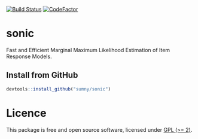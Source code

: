 [![Build Status](https://www.travis-ci.com/sumny/sonic.svg?token=aR8zGhmfNRJh5mrMLsKN&branch=master)](https://www.travis-ci.com/sumny/sonic)
[![CodeFactor](https://www.codefactor.io/repository/github/sumny/sonic/badge)](https://www.codefactor.io/repository/github/sumny/sonic)

# sonic

Fast and Efficient Marginal Maximum Likelihood Estimation of Item Response Models.

## Install from GitHub

```r
devtools::install_github("sumny/sonic")
```

# Licence

This package is free and open source software, licensed under [GPL (>= 2)](http://www.gnu.org/licenses/gpl-2.0.en.html).
